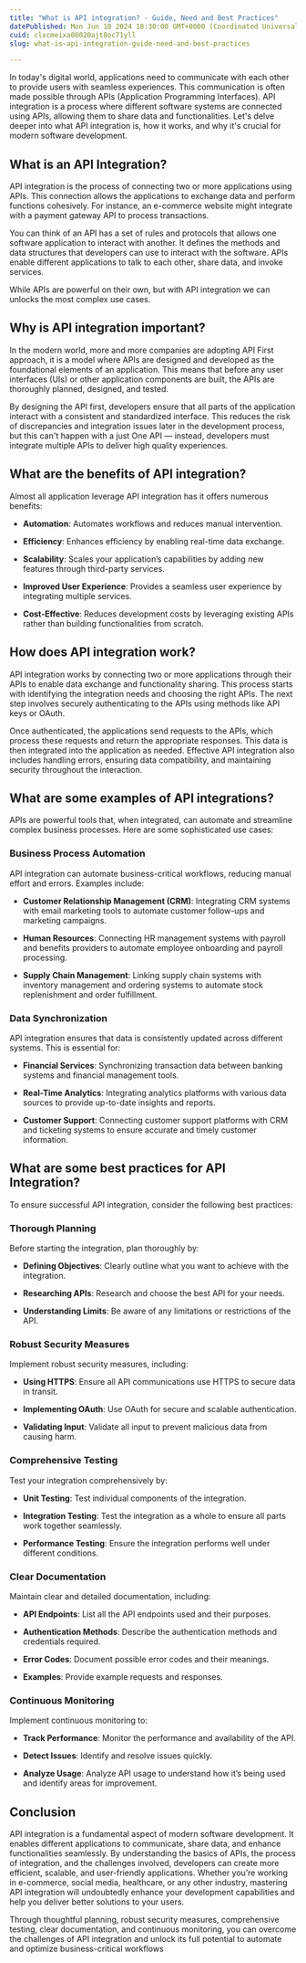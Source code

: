 ```yaml
---
title: "What is API integration? - Guide, Need and Best Practices"
datePublished: Mon Jun 10 2024 18:30:00 GMT+0000 (Coordinated Universal Time)
cuid: clxcmeixa00020ajt8oc71yll
slug: what-is-api-integration-guide-need-and-best-practices

---
```


In today's digital world, applications need to communicate with each other to provide users with seamless experiences. This communication is often made possible through APIs (Application Programming Interfaces). API integration is a process where different software systems are connected using APIs, allowing them to share data and functionalities. Let's delve deeper into what API integration is, how it works, and why it's crucial for modern software development.

## What is an API Integration?

API integration is the process of connecting two or more applications using APIs. This connection allows the applications to exchange data and perform functions cohesively. For instance, an e-commerce website might integrate with a payment gateway API to process transactions.

You can think of an API has a set of rules and protocols that allows one software application to interact with another. It defines the methods and data structures that developers can use to interact with the software. APIs enable different applications to talk to each other, share data, and invoke services.

While APIs are powerful on their own, but with API integration we can unlocks the most complex use cases.

## **Why is API integration important?**

In the modern world, more and more companies are adopting API First approach, it is a model where APIs are designed and developed as the foundational elements of an application. This means that before any user interfaces (UIs) or other application components are built, the APIs are thoroughly planned, designed, and tested.

By designing the API first, developers ensure that all parts of the application interact with a consistent and standardized interface. This reduces the risk of discrepancies and integration issues later in the development process, but this can't happen with a just One API — instead, developers must integrate multiple APIs to deliver high quality experiences.

## **What are the benefits of API integration?**

Almost all application leverage API integration has it offers numerous benefits:

* **Automation**: Automates workflows and reduces manual intervention.
    
* **Efficiency**: Enhances efficiency by enabling real-time data exchange.
    
* **Scalability**: Scales your application’s capabilities by adding new features through third-party services.
    
* **Improved User Experience**: Provides a seamless user experience by integrating multiple services.
    
* **Cost-Effective**: Reduces development costs by leveraging existing APIs rather than building functionalities from scratch.
    

## **How does API integration work?**

API integration works by connecting two or more applications through their APIs to enable data exchange and functionality sharing. This process starts with identifying the integration needs and choosing the right APIs. The next step involves securely authenticating to the APIs using methods like API keys or OAuth.

Once authenticated, the applications send requests to the APIs, which process these requests and return the appropriate responses. This data is then integrated into the application as needed. Effective API integration also includes handling errors, ensuring data compatibility, and maintaining security throughout the interaction.

## **What are some examples of API integrations?**

APIs are powerful tools that, when integrated, can automate and streamline complex business processes. Here are some sophisticated use cases:

### Business Process Automation

API integration can automate business-critical workflows, reducing manual effort and errors. Examples include:

* **Customer Relationship Management (CRM)**: Integrating CRM systems with email marketing tools to automate customer follow-ups and marketing campaigns.
    
* **Human Resources**: Connecting HR management systems with payroll and benefits providers to automate employee onboarding and payroll processing.
    
* **Supply Chain Management**: Linking supply chain systems with inventory management and ordering systems to automate stock replenishment and order fulfillment.
    

### Data Synchronization

API integration ensures that data is consistently updated across different systems. This is essential for:

* **Financial Services**: Synchronizing transaction data between banking systems and financial management tools.
    
* **Real-Time Analytics**: Integrating analytics platforms with various data sources to provide up-to-date insights and reports.
    
* **Customer Support**: Connecting customer support platforms with CRM and ticketing systems to ensure accurate and timely customer information.
    

## What are some best practices for API Integration?

To ensure successful API integration, consider the following best practices:

### Thorough Planning

Before starting the integration, plan thoroughly by:

* **Defining Objectives**: Clearly outline what you want to achieve with the integration.
    
* **Researching APIs**: Research and choose the best API for your needs.
    
* **Understanding Limits**: Be aware of any limitations or restrictions of the API.
    

### Robust Security Measures

Implement robust security measures, including:

* **Using HTTPS**: Ensure all API communications use HTTPS to secure data in transit.
    
* **Implementing OAuth**: Use OAuth for secure and scalable authentication.
    
* **Validating Input**: Validate all input to prevent malicious data from causing harm.
    

### Comprehensive Testing

Test your integration comprehensively by:

* **Unit Testing**: Test individual components of the integration.
    
* **Integration Testing**: Test the integration as a whole to ensure all parts work together seamlessly.
    
* **Performance Testing**: Ensure the integration performs well under different conditions.
    

### Clear Documentation

Maintain clear and detailed documentation, including:

* **API Endpoints**: List all the API endpoints used and their purposes.
    
* **Authentication Methods**: Describe the authentication methods and credentials required.
    
* **Error Codes**: Document possible error codes and their meanings.
    
* **Examples**: Provide example requests and responses.
    

### Continuous Monitoring

Implement continuous monitoring to:

* **Track Performance**: Monitor the performance and availability of the API.
    
* **Detect Issues**: Identify and resolve issues quickly.
    
* **Analyze Usage**: Analyze API usage to understand how it’s being used and identify areas for improvement.
    

## Conclusion

API integration is a fundamental aspect of modern software development. It enables different applications to communicate, share data, and enhance functionalities seamlessly. By understanding the basics of APIs, the process of integration, and the challenges involved, developers can create more efficient, scalable, and user-friendly applications. Whether you’re working in e-commerce, social media, healthcare, or any other industry, mastering API integration will undoubtedly enhance your development capabilities and help you deliver better solutions to your users.

Through thoughtful planning, robust security measures, comprehensive testing, clear documentation, and continuous monitoring, you can overcome the challenges of API integration and unlock its full potential to automate and optimize business-critical workflows